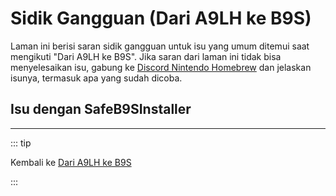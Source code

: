 # Sidik Gangguan (Dari A9LH ke B9S)

Laman ini berisi saran sidik gangguan untuk isu yang umum ditemui saat mengikuti "Dari A9LH ke B9S". Jika saran dari laman ini tidak bisa menyelesaikan isu, gabung ke [Discord Nintendo Homebrew](https://discord.gg/MWxPgEp) dan jelaskan isunya, termasuk apa yang sudah dicoba.

## Isu dengan SafeB9SInstaller

<!--@include: ./_include/troubleshooting-sb9si-bin.md -->

<!--@include: ./_include/troubleshooting-sb9si-common.md -->

<!--@include: ./_include/troubleshooting-get-help-common.md -->

---

::: tip

Kembali ke [Dari A9LH ke B9S](a9lh-to-b9s)

:::

<!--@include: ./_include/troubleshooting-return.md -->

